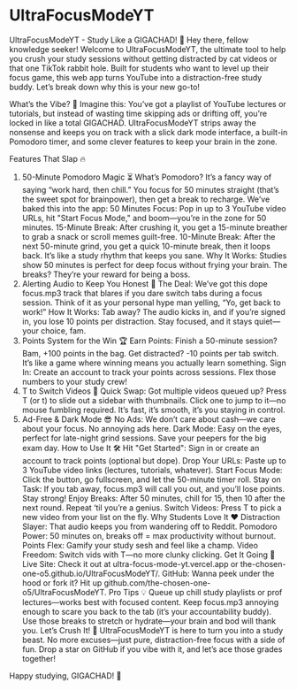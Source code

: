 # UltraFocusModeYT

UltraFocusModeYT - Study Like a GIGACHAD! 🗿
Hey there, fellow knowledge seeker! Welcome to UltraFocusModeYT, the ultimate tool to help you crush your study sessions without getting distracted by cat videos or that one TikTok rabbit hole. Built for students who want to level up their focus game, this web app turns YouTube into a distraction-free study buddy. Let’s break down why this is your new go-to!

What’s the Vibe? 🌟
Imagine this: You’ve got a playlist of YouTube lectures or tutorials, but instead of wasting time skipping ads or drifting off, you’re locked in like a total GIGACHAD. UltraFocusModeYT strips away the nonsense and keeps you on track with a slick dark mode interface, a built-in Pomodoro timer, and some clever features to keep your brain in the zone.

Features That Slap 🔥
1. 50-Minute Pomodoro Magic ⏳
What’s Pomodoro? It’s a fancy way of saying “work hard, then chill.” You focus for 50 minutes straight (that’s the sweet spot for brainpower), then get a break to recharge. We’ve baked this into the app:
50 Minutes Focus: Pop in up to 3 YouTube video URLs, hit "Start Focus Mode," and boom—you’re in the zone for 50 minutes.
15-Minute Break: After crushing it, you get a 15-minute breather to grab a snack or scroll memes guilt-free.
10-Minute Break: After the next 50-minute grind, you get a quick 10-minute break, then it loops back. It’s like a study rhythm that keeps you sane.
Why It Works: Studies show 50 minutes is perfect for deep focus without frying your brain. The breaks? They’re your reward for being a boss.
2. Alerting Audio to Keep You Honest 🎵
The Deal: We’ve got this dope focus.mp3 track that blares if you dare switch tabs during a focus session. Think of it as your personal hype man yelling, “Yo, get back to work!”
How It Works: Tab away? The audio kicks in, and if you’re signed in, you lose 10 points per distraction. Stay focused, and it stays quiet—your choice, fam.
3. Points System for the Win 🏆
Earn Points: Finish a 50-minute session? Bam, +100 points in the bag. Get distracted? -10 points per tab switch. It’s like a game where winning means you actually learn something.
Sign In: Create an account to track your points across sessions. Flex those numbers to your study crew!
4. T to Switch Videos 🎥
Quick Swap: Got multiple videos queued up? Press T (or t) to slide out a sidebar with thumbnails. Click one to jump to it—no mouse fumbling required. It’s fast, it’s smooth, it’s you staying in control.
5. Ad-Free & Dark Mode 😎
No Ads: We don’t care about cash—we care about your focus. No annoying ads here.
Dark Mode: Easy on the eyes, perfect for late-night grind sessions. Save your peepers for the big exam day.
How to Use It 🛠️
Hit "Get Started": Sign in or create an account to track points (optional but dope).
Drop Your URLs: Paste up to 3 YouTube video links (lectures, tutorials, whatever).
Start Focus Mode: Click the button, go fullscreen, and let the 50-minute timer roll.
Stay on Task: If you tab away, focus.mp3 will call you out, and you’ll lose points. Stay strong!
Enjoy Breaks: After 50 minutes, chill for 15, then 10 after the next round. Repeat ‘til you’re a genius.
Switch Videos: Press T to pick a new video from your list on the fly.
Why Students Love It ❤️
Distraction Slayer: That audio keeps you from wandering off to Reddit.
Pomodoro Power: 50 minutes on, breaks off = max productivity without burnout.
Points Flex: Gamify your study sesh and feel like a champ.
Video Freedom: Switch vids with T—no more clunky clicking.
Get It Going 🚀
Live Site: Check it out at ultra-focus-mode-yt.vercel.app or the-chosen-one-o5.github.io/UltraFocusModeYT/.
GitHub: Wanna peek under the hood or fork it? Hit up github.com/the-chosen-one-o5/UltraFocusModeYT.
Pro Tips 💡
Queue up chill study playlists or prof lectures—works best with focused content.
Keep focus.mp3 annoying enough to scare you back to the tab (it’s your accountability buddy).
Use those breaks to stretch or hydrate—your brain and bod will thank you.
Let’s Crush It! 💪
UltraFocusModeYT is here to turn you into a study beast. No more excuses—just pure, distraction-free focus with a side of fun. Drop a star on GitHub if you vibe with it, and let’s ace those grades together!

Happy studying, GIGACHAD! 😤
